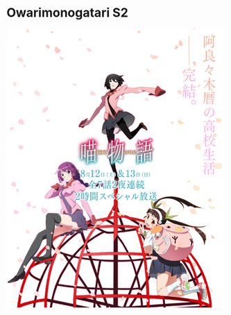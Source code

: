 # Owarimonogatari S2
![poster](https://github.com/Nekomoekissaten-SUB/Owarimonogatari-S2/raw/master/poster.jpg)
